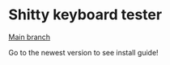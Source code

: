# Shitty keyboard tester

<a href="https://github.com/tadaHrd/Shitty-keyboard-tester/tree/main">Main branch</a>

Go to the newest version to see install guide!